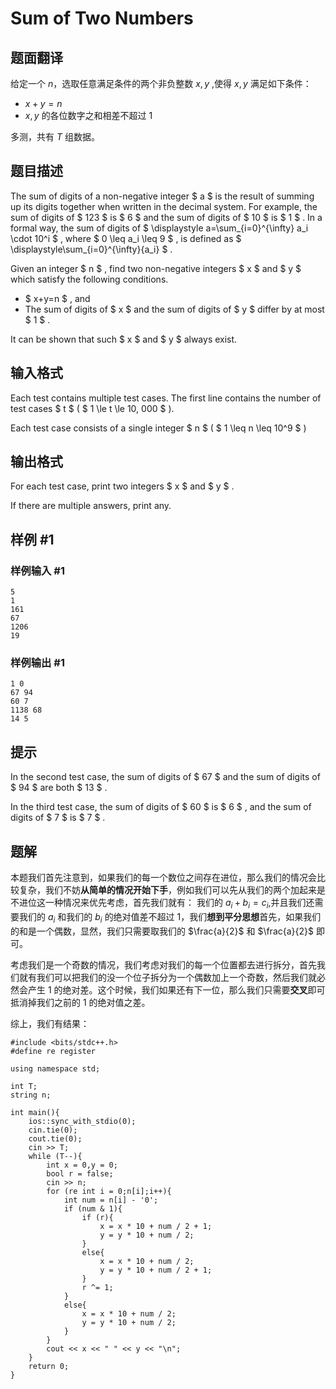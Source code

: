# Sum of Two Numbers

## 题面翻译

给定一个 $n$，选取任意满足条件的两个非负整数 $x,y$ ,使得 $x,y$ 满足如下条件：

- $x+y=n$
- $x,y$ 的各位数字之和相差不超过 $1$

多测，共有 $T$ 组数据。

## 题目描述

The sum of digits of a non-negative integer $ a $ is the result of summing up its digits together when written in the decimal system. For example, the sum of digits of $ 123 $ is $ 6 $ and the sum of digits of $ 10 $ is $ 1 $ . In a formal way, the sum of digits of $ \displaystyle a=\sum_{i=0}^{\infty} a_i \cdot 10^i $ , where $ 0 \leq a_i \leq 9 $ , is defined as $ \displaystyle\sum_{i=0}^{\infty}{a_i} $ .

Given an integer $ n $ , find two non-negative integers $ x $ and $ y $ which satisfy the following conditions.

- $ x+y=n $ , and
- The sum of digits of $ x $ and the sum of digits of $ y $ differ by at most $ 1 $ .

It can be shown that such $ x $ and $ y $ always exist.

## 输入格式

Each test contains multiple test cases. The first line contains the number of test cases $ t $ ( $ 1 \le t \le 10\, 000 $ ).

Each test case consists of a single integer $ n $ ( $ 1 \leq n \leq 10^9 $ )

## 输出格式

For each test case, print two integers $ x $ and $ y $ .

If there are multiple answers, print any.

## 样例 #1

### 样例输入 #1

```
5
1
161
67
1206
19
```

### 样例输出 #1

```
1 0
67 94
60 7
1138 68
14 5
```

## 提示

In the second test case, the sum of digits of $ 67 $ and the sum of digits of $ 94 $ are both $ 13 $ .

In the third test case, the sum of digits of $ 60 $ is $ 6 $ , and the sum of digits of $ 7 $ is $ 7 $ .

## 题解
本题我们首先注意到，如果我们的每一个数位之间存在进位，那么我们的情况会比较复杂，我们不妨**从简单的情况开始下手**，例如我们可以先从我们的两个加起来是不进位这一种情况来优先考虑，首先我们就有：
我们的 $a_{i}+b_{i}=c_{i}$,并且我们还需要我们的 $a_{i}$ 和我们的 $b_{i}$ 的绝对值差不超过 1，我们**想到平分思想**首先，如果我们的和是一个偶数，显然，我们只需要取我们的 $\frac{a}{2}$ 和 $\frac{a}{2}$ 即可。

考虑我们是一个奇数的情况，我们考虑对我们的每一个位置都去进行拆分，首先我们就有我们可以把我们的没一个位子拆分为一个偶数加上一个奇数，然后我们就必然会产生 1 的绝对差。这个时候，我们如果还有下一位，那么我们只需要**交叉**即可抵消掉我们之前的 1 的绝对值之差。

综上，我们有结果：
```
#include <bits/stdc++.h>
#define re register

using namespace std;

int T;
string n;

int main(){
	ios::sync_with_stdio(0);
	cin.tie(0);
	cout.tie(0);
	cin >> T;
	while (T--){
		int x = 0,y = 0;
		bool r = false;
		cin >> n;
		for (re int i = 0;n[i];i++){
			int num = n[i] - '0';
			if (num & 1){
				if (r){
					x = x * 10 + num / 2 + 1;
					y = y * 10 + num / 2;
				}
				else{
					x = x * 10 + num / 2;
					y = y * 10 + num / 2 + 1;
				}
				r ^= 1;
			}
			else{
				x = x * 10 + num / 2;
				y = y * 10 + num / 2;
			}
		}
		cout << x << " " << y << "\n";
	}
	return 0;
}
```